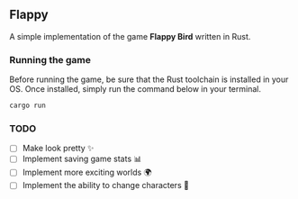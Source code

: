 ## Flappy
A simple implementation of the game **Flappy Bird** written in Rust.

### Running the game
Before running the game, be sure that the Rust toolchain is installed in your OS. Once installed, simply run the command below in your terminal.

```sh
cargo run
```

### TODO
- [ ] Make look pretty ✨
- [ ] Implement saving game stats 📊
- [ ] Implement more exciting worlds 🌍
- [ ] Implement the ability to change characters 🤖
